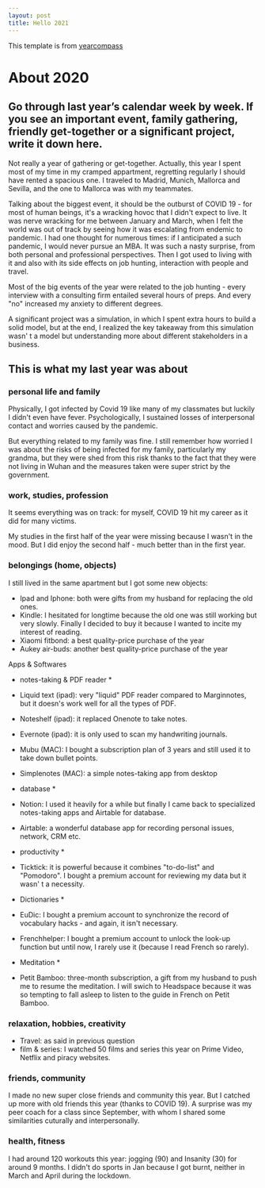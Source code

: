 ```yaml
---
layout: post
title: Hello 2021
---
```


This template is from [yearcompass]( https://yearcompass.com/)

# About 2020 #

## Go through last year’s calendar week by week. If you see an important event, family gathering, friendly get-together or a significant project, write it down here. ##

Not really a year of gathering or get-together. Actually, this year I spent most of my time in my cramped  appartment, regretting regularly I should have rented a spacious one. I traveled to Madrid, Munich, Mallorca and Sevilla, and the one to Mallorca was with my teammates.

Talking about the biggest event, it should be the outburst of COVID 19 - for most of human beings, it's a wracking hovoc that I didn't expect to live. It was nerve wracking for me between January and March, when I felt the world was out of track by seeing how it was escalating from endemic to pandemic. I had one thought for numerous times: if I anticipated a such pandemic, I would never pursue an MBA. It was such a nasty surprise, from both personal and professional perspectives. Then I got used to living with it and also with its side effects on job hunting, interaction with people and travel.

Most of the big events of the year were related to the job hunting - every interview with a consulting firm entailed several hours of preps. And every "no" increased my anxiety to different degrees.

A significant project was a simulation, in which I spent extra hours to build a solid model, but at the end, I realized the key takeaway from this simulation wasn' t a model but understanding more about different stakeholders in a business.

## This is what my last year was about ##

### personal life and family ###
Physically, I got infected by Covid 19 like many of my classmates but luckily I didn't even have fever. Psychologically, I sustained losses of interpersonal contact and worries caused by the pandemic.
 
But everything related to my family was fine. I still remember how worried I was about the risks of being infected for my family, particularly my grandma, but they were shed from this risk thanks to the fact that they were not living in Wuhan and the measures taken were super strict by the government.

### work, studies, profession ###
It seems everything was on track: for myself, COVID 19 hit my career as it did for many victims.

My studies in the first half of the year were missing because I wasn't in the mood. But I did enjoy the second half - much better than in the first year.

### belongings (home, objects) ###
I still lived in the same apartment but I got some new objects:

* Ipad and Iphone: both were gifts from my husband for replacing the old ones.
* Kindle: I hesitated for longtime because the old one was still working but very slowly. Finally I decided to buy it because I wanted to incite my interest of reading.
* Xiaomi fitbond: a best quality-price purchase of the year
* Aukey air-buds: another best quality-price purchase of the year

Apps & Softwares 
* notes-taking & PDF reader *
* Liquid text (ipad): very "liquid" PDF reader compared to Marginnotes, but it doesn's work well for all the types of PDF.
* Noteshelf (ipad): it replaced Onenote to take notes.
* Evernote (ipad): it is only used to scan my handwriting journals.
* Mubu (MAC): I bought a subscription plan of 3 years and still used it to take down bullet points.
* Simplenotes (MAC): a simple notes-taking app from desktop 

* database *
* Notion: I used it heavily for a while but finally I came back to specialized notes-taking apps and Airtable for database. 
* Airtable: a wonderful database app for recording personal issues, network, CRM etc. 

* productivity *
* Ticktick: it is powerful because it combines "to-do-list" and "Pomodoro". I bought a premium account for reviewing my data but it wasn' t a necessity.

* Dictionaries *
* EuDic: I bought a premium account to synchronize the record of vocabulary hacks - and again, it isn't necessary.
* Frenchhelper:  I bought a premium account to unlock the look-up function but until now, I rarely use it (because I read French so rarely).

* Meditation *
* Petit Bamboo: three-month subscription, a gift from my husband to push me to resume the meditation. I will swich to Headspace because it was so tempting to fall asleep to listen to the guide in French on Petit Bamboo.

### relaxation, hobbies, creativity ###
* Travel: as said in previous question 
* film & series: I watched 50 films and series this year on Prime Video, Netflix and piracy websites.

### friends, community ###
I made no new super close friends and community this year. But I catched up more with old friends this year (thanks to COVID 19).
A surprise was my peer coach for a class since September, with whom I shared some similarities cuturally and interpersonally.

### health, fitness ###
I had around 120 workouts this year: jogging (90) and Insanity (30) for around 9 months. I didn't do sports in Jan because I got burnt, neither in March and April during the lockdown.

### ###

### ###

### ###